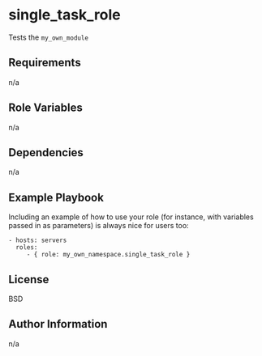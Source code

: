 single_task_role
=========

Tests the `my_own_module`

Requirements
------------

n/a

Role Variables
--------------

n/a

Dependencies
------------

n/a

Example Playbook
----------------

Including an example of how to use your role (for instance, with variables passed in as parameters) is always nice for users too:

    - hosts: servers
      roles:
         - { role: my_own_namespace.single_task_role }

License
-------

BSD

Author Information
------------------

n/a
